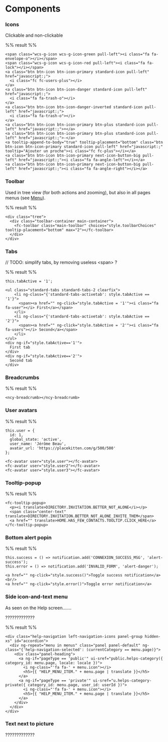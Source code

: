
# Components

### Icons

Clickable and non-clickable

%% result %%
```
<span class="wcs-g-icon wcs-g-icon-green pull-left"><i class="fa fa-envelope-o"></i></span>
<span class="wcs-g-icon wcs-g-icon-red pull-left"><i class="fa fa-lock"></i></span>
<a class="btn btn-icon btn-icon-primary standard-icon pull-left" href="javascript:;">
  <i class="fc fc-users-plus"></i>
</a>
<a class="btn btn-icon btn-icon-danger standard-icon pull-left" href="javascript:;">
  <i class="fa fa-trash-o"></i>
</a>
<a class="btn btn-icon btn-icon-danger-inverted standard-icon pull-left" href="javascript:;">
  <i class="fa fa-trash-o"></i>
</a>
<a class="btn btn-icon btn-icon-primary btn-plus standard-icon pull-left" href="javascript:;">+</a>
<a class="btn btn-icon btn-icon-primary btn-plus standard-icon pull-left" href="javascript:;">-</a>
<a tooltip-append-to-body="true" tooltip-placement="bottom" class="btn btn-icon btn-icon-primary standard-icon pull-left" href="javascript:;" tooltip="Ajouter un proche"><i class="fc fc-plus"></i></a>
<a class="btn btn-icon btn-icon-primary next-icon-button-big pull-left" href="javascript:;"><i class="fa fa-angle-left"></i></a>
<a class="btn btn-icon btn-icon-primary next-icon-button-big pull-left" href="javascript:;"><i class="fa fa-angle-right"></i></a>
```

### Toolbar

Used in tree view (for both actions and zooming), but also in all pages menus (see [Menu](/dev/style/guide#patterns)). 

%% result %%
```
<div class="tree">
  <div class="toolbar-container main-container">
    <fc-toolbar class="main-toolbar" choices="style.toolbarChoices" tooltip-placement="bottom" max="2"></fc-toolbar>
  </div>
</div>
```

### Tabs

// TODO: simplify tabs, by removing useless &lt;span&gt; ?

%% result %%
```
this.tabActive = '1';
```
```
<ul class="standard-tabs standard-tabs-2 clearfix">
	<li ng-class="{'standard-tabs-activetab': style.tabActive == '1'}">
	  <span><a href="" ng-click="style.tabActive = '1'"><i class="fa fa-user"></i> First</a></span>
	</li>
	<li ng-class="{'standard-tabs-activetab': style.tabActive == '2'}">
	  <span><a href="" ng-click="style.tabActive = '2'"><i class="fa fa-users"></i> Second</a></span>
	</li>
</ul>
<div ng-if="style.tabActive=='1'">
  First tab
</div>
<div ng-if="style.tabActive=='2'">
  Second tab
</div>
```

### Breadcrumbs

%% result %%
```
<ncy-breadcrumb></ncy-breadcrumb>
```

### User avatars

%% result %%
```
this.user = {
  id: 1,
  global_state: 'active',
  user_name: 'Jérôme Beau',
  avatar_url: 'https://placekitten.com/g/500/500'
};
```
```
<fc-avatar user="style.user"></fc-avatar>
<fc-avatar user="style.user2"></fc-avatar>
<fc-avatar user="style.user3"></fc-avatar>
```

### Tooltip-popup

%% result %%
```
<fc-tooltip-popup>
  <p><i translate>DIRECTORY.INVITATION.BETTER_NOT_ALONE</i></p>
  <span class="center-text" translate>DIRECTORY.INVITATION.BETTER_NOT_ALONE_INVITE_THEM</span>
  <a href="" translate>HOME.HAS_FEW_CONTACTS.TOOLTIP.CLICK_HERE</a>
</fc-tooltip-popup>
```

### Bottom alert popin

%% result %%
```
this.success = () => notification.add('CONNEXION_SUCCESS_MSG', 'alert-success');
this.error = () => notification.add('INVALID_FORM', 'alert-danger');
```
```
<a href="" ng-click="style.success()">Toggle success notification</a> <br/>
<a href="" ng-click="style.error()">Toggle error notification</a>
```


### Side icon-and-text menu

As seen on the Help screen.......

?????????????

%% result %%
```
<div class="help-navigation left-navigation-icons panel-group hidden-xs" id="accordion">
  <div ng-repeat="menu in menus" class="panel panel-default" ng-class="{'help-navigation-selected': (currentCategory == menu.page)}">
    <div class="panel-heading">
      <a ng-if="pageType == 'public'" ui-sref="public.helps-category({ category_id: menu.page, locale: locale })">
        <i ng-class="'fa fa-' + menu.icon"></i>
        <h5>{{ "HELP_MENU_ITEM." + menu.page | translate }}</h5>
      </a>
      <a ng-if="pageType == 'private'" ui-sref="u.helps-category-private({ category_id: menu.page, user_id: userId })">
        <i ng-class="'fa fa-' + menu.icon"></i>
        <h5>{{ "HELP_MENU_ITEM." + menu.page | translate }}</h5>
      </a>
    </div>
  </div>
</div>
```

### Text next to picture

?????????????
